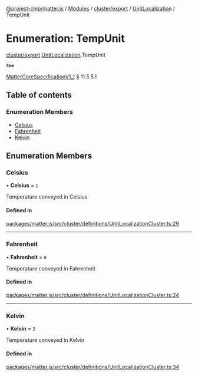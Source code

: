 [@project-chip/matter.js](../README.md) / [Modules](../modules.md) / [cluster/export](../modules/cluster_export.md) / [UnitLocalization](../modules/cluster_export.UnitLocalization.md) / TempUnit

# Enumeration: TempUnit

[cluster/export](../modules/cluster_export.md).[UnitLocalization](../modules/cluster_export.UnitLocalization.md).TempUnit

**`See`**

[MatterCoreSpecificationV1_1](../interfaces/spec_export.MatterCoreSpecificationV1_1.md) § 11.5.5.1

## Table of contents

### Enumeration Members

- [Celsius](cluster_export.UnitLocalization.TempUnit.md#celsius)
- [Fahrenheit](cluster_export.UnitLocalization.TempUnit.md#fahrenheit)
- [Kelvin](cluster_export.UnitLocalization.TempUnit.md#kelvin)

## Enumeration Members

### Celsius

• **Celsius** = ``1``

Temperature conveyed in Celsius

#### Defined in

[packages/matter.js/src/cluster/definitions/UnitLocalizationCluster.ts:29](https://github.com/project-chip/matter.js/blob/c15b1068/packages/matter.js/src/cluster/definitions/UnitLocalizationCluster.ts#L29)

___

### Fahrenheit

• **Fahrenheit** = ``0``

Temperature conveyed in Fahrenheit

#### Defined in

[packages/matter.js/src/cluster/definitions/UnitLocalizationCluster.ts:24](https://github.com/project-chip/matter.js/blob/c15b1068/packages/matter.js/src/cluster/definitions/UnitLocalizationCluster.ts#L24)

___

### Kelvin

• **Kelvin** = ``2``

Temperature conveyed in Kelvin

#### Defined in

[packages/matter.js/src/cluster/definitions/UnitLocalizationCluster.ts:34](https://github.com/project-chip/matter.js/blob/c15b1068/packages/matter.js/src/cluster/definitions/UnitLocalizationCluster.ts#L34)
